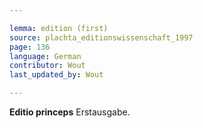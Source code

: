 ```yaml
---

lemma: edition (first)
source: plachta_editionswissenschaft_1997
page: 136
language: German
contributor: Wout
last_updated_by: Wout

---
```


**Editio princeps** Erstausgabe.
